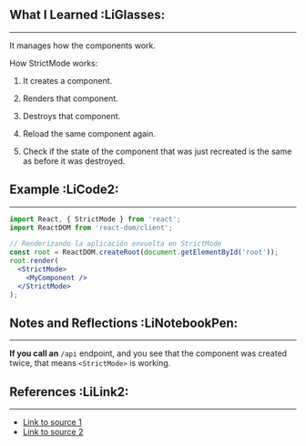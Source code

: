 
## What I Learned :LiGlasses:
---
It manages how the components work.

How StrictMode works:

1. It creates a component.

2. Renders that component.

3. Destroys that component.

4. Reload the same component again.

5. Check if the state of the component that was just recreated is the same as before it was destroyed.
## Example :LiCode2:
---
```jsx
import React, { StrictMode } from 'react';
import ReactDOM from 'react-dom/client';

// Renderizando la aplicación envuelta en StrictMode
const root = ReactDOM.createRoot(document.getElementById('root'));
root.render(
  <StrictMode>
    <MyComponent />
  </StrictMode>
);

```

## Notes and Reflections :LiNotebookPen:
---
**If you call an** `/api` endpoint, and you see that the component was created twice, that means `<StrictMode>` is working.
## References :LiLink2:
---

- [Link to source 1](#)
- [Link to source 2](#)




